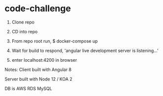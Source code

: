 # code-challenge

1. Clone repo

2. CD into repo

3. From repo root run, $ docker-compose up

4. Wait for build to respond, 'angular live development server is listening...'

5. enter localhost:4200 in browser

Notes:
Client built with Angular 8

Server built with Node 12 / KOA 2

DB is AWS RDS MySQL
